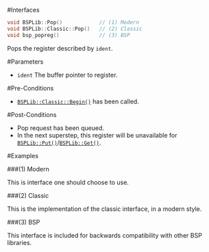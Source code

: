 #Interfaces

```cpp
void BSPLib::Pop()			  // (1) Modern
void BSPLib::Classic::Pop()   // (2) Classic
void bsp_popreg()			  // (3) BSP
```

Pops the register described by `ident`.

#Parameters

* `ident` The buffer pointer to register.

#Pre-Conditions
* [`BSPLib::Classic::Begin()`](../logic/begin.md) has been called.

#Post-Conditions
* Pop request has been queued.
* In the next superstep, this register will be unavailable for [`BSPLib::Put()`](../com/put.md)/[`BSPLib::Get()`](../com/get.md).
	 
#Examples

###(1) Modern

This is interface one should choose to use.

###(2) Classic

This is the implementation of the classic interface, in a modern style.

###(3) BSP

This interface is included for backwards compatibility with other BSP libraries.